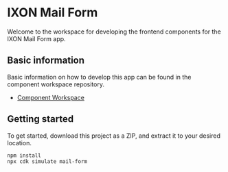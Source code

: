 # IXON Mail Form

Welcome to the workspace for developing the frontend components for the IXON Mail Form app.

## Basic information

Basic information on how to develop this app can be found in the component workspace repository.

- [Component Workspace](https://github.com/ixoncloud/component-workspace)

## Getting started

To get started, download this project as a ZIP, and extract it to your desired location.

```sh
npm install
npx cdk simulate mail-form
```
